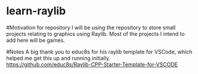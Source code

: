 # learn-raylib

#Motivation for repository
I will be using the repository to store small projects relating to graphics using Raylib. Most of the projects I intend to add here will be games.

#Notes 
A big thank you to educ8s for his raylib template for VSCode, which helped me get this up and running initially.
https://github.com/educ8s/Raylib-CPP-Starter-Template-for-VSCODE
